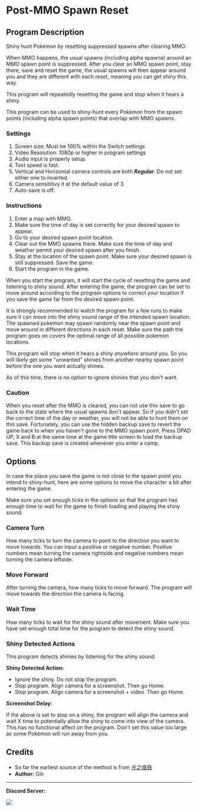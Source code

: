 ﻿# Post-MMO Spawn Reset

## Program Description

Shiny hunt Pokémon by resetting suppressed spawns after clearing MMO.

When MMO happens, the usual spawns (including alpha spawns) around an MMO spawn point is suppressed.
After you clear an MMO spawn point, stay there, save and reset the game, the usual spawns will then appear around you and
they are different with each reset, meaning you can get shiny this way.

This program will repeatedly resetting the game and stop when it hears a shiny.

This program can be used to shiny-hunt every Pokémon from the spawn points (including alpha spawn points) that overlap with MMO spawns.


<!-- <img src="images/ShinyHunt-FlagPin-0.png"> -->

<!-- Demo Video: https://cdn.discordapp.com/attachments/755635697737531544/952330044246749224/2022-03-12_16-14-49.mp4 -->


### Settings

1. Screen size: Must be 100% within the Switch settings
2. Video Resolution: 1080p or higher in program settings
3. Audio input is properly setup.
4. Text speed is fast.
5. Vertical and Horizontal camera controls are both ***Regular***. Do not set either one to inverted.
6. Camera sensititivy it at the default value of 3.
7. Auto-save is off.


### Instructions

1. Enter a map with MMO.
2. Make sure the time of day is set correctly for your desired spawn to appear.
3. Go to your desired spawn point location.
4. Clear out the MMO spawns there. Make sure the time of day and weather permit your desired spawn after you finish.
5. Stay at the location of the spawn point. Make sure your desired spawn is still suppressed. Save the game.
6. Start the program in the game.

<!-- <img src="images/ShinyHunt-FlagPin-1.png"> -->

When you start the program, it will start the cycle of resetting the game and listening to shiny sound. After entering the game,
the program can be set to move around according to the program options to correct your location if you save the game far from the desired spawn point.

It is strongly recommended to watch the program for a few runs to make sure it can move into the shiny sound range of the intended
spawn location. The spawned pokemon may spawn randomly near the spawn point and move around in different directions in each reset.
Make sure the path the program goes on covers the optimal range of all possible pokemon locations.

This program will stop when it hears a shiny *anywhere* around you. So you will likely get some "unwanted" shinies from another nearby
spawn point before the one you want actually shines.

As of this time, there is no option to ignore shinies that you don't want.


### Caution

When you reset after the MMO is cleared, you can not use this save to go back to the state where the usual spawns don't appear. So if you didn't set the correct time of the day or weather, you will not be able to hunt them on this save. Fortunately, you can use the hidden backup save to revert the game back to when you haven't gone to the MMO spawn point. Press DPAD UP, X and B at the same time at the game title screen to load the backup save. This backup save is created whenever you enter a camp.


## Options

In case the place you save the game is not close to the spawn point you intend to shiny-hunt, here are some options to move the character
a bit after entering the game.

Make sure you set enough ticks in the options so that the program has enough time to wait for the game to finish loading and playing the shiny sound.


### Camera Turn

How many ticks to turn the camera to point to the direction you want to move towards.
You can input a positive or negative number. Positive numbers mean turning the camera rightside and negative numbers mean turning the camera leftside.


### Move Forward

After turning the camera, how many ticks to move forward. The program will move towards the direction the camera is facing.


### Wait Time

How many ticks to wait for the shiny sound after movement. Make sure you have set enough total time for the program to detect the shiny sound.


### Shiny Detected Actions

This program detects shinies by listening for the shiny sound.

**Shiny Detected Action:**
- Ignore the shiny. Do not stop the program.
- Stop program. Align camera for a screenshot. Then go Home.
- Stop program. Align camera for a screenshot + video. Then go Home.

**Screenshot Delay:**

If the above is set to stop on a shiny, the program will align the camera and wait X time to potentially allow the shiny to come into view of the camera.
This has no functional affect on the program. Don't set this value too large as some Pokémon will run away from you.


## Credits 
- So far the earliest source of the method is from [光之烙铁](https://tiebac.baidu.com/p/7759990346?pn=1)
- **Author:** Gin



<hr>

**Discord Server:** 

[<img src="https://canary.discordapp.com/api/guilds/695809740428673034/widget.png?style=banner2">](https://discord.gg/cQ4gWxN)
